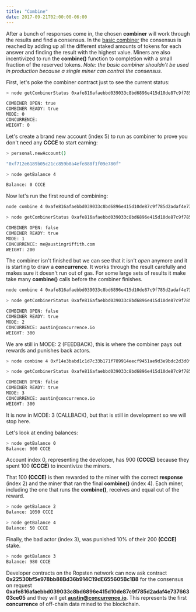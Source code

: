 ```yaml
---
title: "Combine"
date: 2017-09-21T02:00:00-06:00
---
```


After a bunch of responses come in, the chosen **combiner** will work through the results and find a consensus. In the <a href="https://github.com/austintgriffith/concurrence.io/blob/master/Combiner/basic/Combiner.sol" target="_blank">basic combiner</a> the consensus is reached by adding up all the different staked amounts of tokens for each answer and finding the result with the highest value. Miners are also incentivized to run the **combine()** function to completion with a small fraction of the reserved tokens. *Note: the basic combiner shouldn't be used in production because a single miner can control the consensus.*

First, let's poke the combiner contract just to see the current status:

```bash
> node getCombinerStatus 0xafe816afaebbd039033c8bd6896e415d10de87c9f785d2adaf4e73766303ce05

COMBINER OPEN: true
COMBINER READY: true
MODE: 0
CONCURRENCE:
WEIGHT: 0
```

Let's create a brand new account (index 5) to run as combiner to prove you don't need any **CCCE** to start earning:

```bash
> personal.newAccount()

"0xf712e6189b05c21cc859b0a4efe888f1f09e780f"
```

```bash
> node getBalance 4

Balance: 0 CCCE
```

Now let's run the first round of combining:

<!--RQC CODESNIP Javascript concurrence.js/examples/combine.js -->

```bash
node combine 4 0xafe816afaebbd039033c8bd6896e415d10de87c9f785d2adaf4e73766303ce05


```

```bash
> node getCombinerStatus 0xafe816afaebbd039033c8bd6896e415d10de87c9f785d2adaf4e73766303ce05

COMBINER OPEN: false
COMBINER READY: true
MODE: 1
CONCURRENCE: me@austingriffith.com
WEIGHT: 200
```

The combiner isn't finished but we can see that it isn't *open* anymore and it is starting to draw a **concurrence**. It works through the result carefully and makes sure it doesn't run out of gas. For some large sets of results it make take many **combine()** calls before the combiner finishes.

```bash
node combine 4 0xafe816afaebbd039033c8bd6896e415d10de87c9f785d2adaf4e73766303ce05
```

```bash
> node getCombinerStatus 0xafe816afaebbd039033c8bd6896e415d10de87c9f785d2adaf4e73766303ce05

COMBINER OPEN: false
COMBINER READY: true
MODE: 2
CONCURRENCE: austin@concurrence.io
WEIGHT: 300
```

We are still in MODE: 2 (FEEDBACK), this is where the combiner pays out rewards and punishes back actors.

```bash
> node combine 4 0xf14e3babd1c1d7c33b171f789914eecf9451ae9d3e9bdc2d3d0fde1b4dda6f2f

> node getCombinerStatus 0xafe816afaebbd039033c8bd6896e415d10de87c9f785d2adaf4e73766303ce05

COMBINER OPEN: false
COMBINER READY: true
MODE: 3
CONCURRENCE: austin@concurrence.io
WEIGHT: 300
```

It is now in MODE: 3 (CALLBACK), but that is still in development so we will stop here.

Let's look at ending balances:

```bash
> node getBalance 0
Balance: 900 CCCE
```
Account index 0, representing the developer, has 900 **(CCCE)** because they spent 100 **(CCCE)** to incentivize the miners.

That 100 **(CCCE)** is then rewarded to the miner with the correct **response** (index 2) and the miner that ran the final **combine()** (index 4). Each miner, including the one that runs the **combine()**, receives and equal cut of the reward. 

```bash
> node getBalance 2
Balance: 1050 CCCE

> node getBalance 4
Balance: 50 CCCE
```

Finally, the bad actor (index 3), was punished 10% of their 200 **(CCCE)** stake.

```bash
> node getBalance 3
Balance: 980 CCCE
```

Developer contracts on the Ropsten network can now ask contract **0x22530bf5e978bb88Bd36b914C19dE655605Bc1B8** for the consensus on request **0xafe816afaebbd039033c8bd6896e415d10de87c9f785d2adaf4e73766303ce05** and they will get **austin@concurrence.io**. This represents the first **concurrence** of off-chain data mined to the blockchain.
